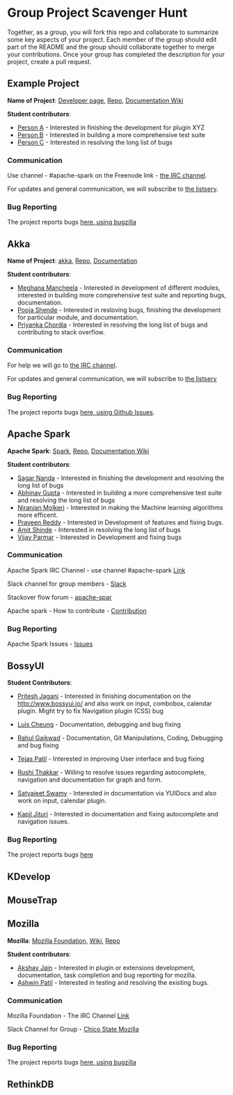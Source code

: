 # Group Project Scavenger Hunt

Together, as a group, you will fork this repo and collaborate to summarize some key aspects of your project. Each member of the group should edit part of the README and the group should collaborate together to merge your contributions. Once your group has completed the description for your project, create a pull request.

## Example Project

**Name of Project**: [Developer page](#), [Repo](#), [Documentation Wiki](#)

**Student contributors**:

* [Person A](#) - Interested in finishing the development for plugin XYZ
* [Person B](#) - Interested in building a more comprehensive test suite
* [Person C](#) - Interested in resolving the long list of bugs

### Communication

Use channel - #apache-spark on the Freenode link - [the IRC channel](https://webchat.freenode.net/). 

For updates and general communication, we will subscribe to [the listserv](#).

### Bug Reporting

The project reports bugs [here, using bugzilla](#)

## Akka

**Name of Project**: [akka](http://akka.io/), [Repo](https://github.com/akka/akka), [Documentation](http://akka.io/docs/?_ga=1.155553915.1578712860.1454191872)

**Student contributors**:

* [Meghana Mancheela](https://github.com/meghanamancheela) - Interested in development of different modules, interested in building more comprehensive test suite and reporting bugs, documentation. 
* [Pooja Shende](https://github.com/poojadshende) - Interested in resloving bugs, finishing the development for particular module, and documentation. 
* [Priyanka Chordia](https://github.com/pchordia15) - Interested in resolving the long list of bugs and contributing to stack overflow.

### Communication

For help we will go to [the IRC channel](https://gitter.im/akka/dev).

For updates and general communication, we will subscribe to [the listserv](https://gitter.im/akka/dev)

### Bug Reporting

The project reports bugs [here, using Github Issues](https://github.com/akka/akka/issues).

## Apache Spark
**Apache Spark**: [Spark](http://spark.apache.org), [Repo](https://github.com/apache/spark), [Documentation Wiki](https://cwiki.apache.org/confluence/display/SPARK/Wiki+Homepage)

**Student contributors**:

* [Sagar Nanda](https://github.com/sagarnanda) - Interested in finishing the development and resolving the long list of bugs
* [Abhinav Gupta](https://github.com/abhi951990) - Interested in building a more comprehensive test suite and resolving the long list of bugs
* [Niranjan Molkeri](https://github.com/nmolkeri) - Interested in making the Machine learning algorithms more efficent.
* [Praveen Reddy](https://github.com/praveendareddy21) - Interested in Development of features and fixing bugs.
* [Amit Shinde](https://github.com/amits83) - Interested in resolving the long list of bugs
* [Vijay Parmar](https://github.com/vsparmar) - Interested in Development and fixing bugs


### Communication

Apache Spark IRC Channel - use channel #apache-spark [Link](https://webchat.freenode.net/) 

Slack channel for group members - [Slack](https://csuspark.slack.com/messages/general/)

Stackover flow forum - [apache-spar](http://stackoverflow.com/questions/tagged/apache-spark)

Apache spark - How to contribute - [Contribution](https://cwiki.apache.org/confluence/display/SPARK/Contributing+to+Spark)
### Bug Reporting

Apache Spark Issues - [Issues](https://issues.apache.org/jira/browse/SPARK/?selectedTab=com.atlassian.jira.jira-projects-plugin:summary-panel)

## BossyUI

**Student Contributors**:

* [Pritesh Jagani](https://github.com/priteshjagani) - Interested in finishing documentation on the http://www.bossyui.io/ and also work on input, combobox, calendar plugin. Might try to fix Navigation plugin (CSS) bug 

* [Luis Cheung](https://github.com/lcheung90) - Documentation, debugging and bug fixing

* [Rahul Gaikwad](https://github.com/rahulhgaikwad) - Documentation, Git Manipulations, Coding, Debugging and bug fixing

* [Tejas Patil](https://github.com/tpatil2) - Interested in improving User interface and bug fixing

* [Rushi Thakkar](https://github.com/trushi) - Wiiling to  resolve issues regarding autocomplete, navigation and documentation for graph and form.  

* [Satyajeet Swamy](https://github.com/SatyajeetSwamy) - Interested in documentation via YUIDocs and also work on input, calendar plugin.

* [Kapil Jituri](https://github.com/kapiljituri) - Interested in documentation and fixing autocomplete and navigation issues.

### Bug Reporting

The project reports bugs [here](https://github.com/buildcom/BossyUI/issues)

## KDevelop

## MouseTrap

## Mozilla
**Mozilla**: [Mozilla Foundation](https://www.mozilla.org/en-US/), [Wiki](https://wiki.mozilla.org/Main_Page), [Repo](https://github.com/mozilla)

**Student contributors**:

* [Akshay Jain](https://github.com/akshjain83) - Interested in plugin or extensions development, documentation, task completion and bug reporting for mozilla.
* [Ashwin Patil](https://github.com/Ashwin02) - Interested in testing and resolving the existing bugs.

### Communication

Mozilla Foundation - The IRC Channel [Link](https://wiki.mozilla.org/IRC) 

Slack Channel for Group - [Chico State Mozilla](https://chicostatemozilla.slack.com)

### Bug Reporting

The project reports bugs [here, using bugzilla](https://bugzilla.mozilla.org/)

## RethinkDB
